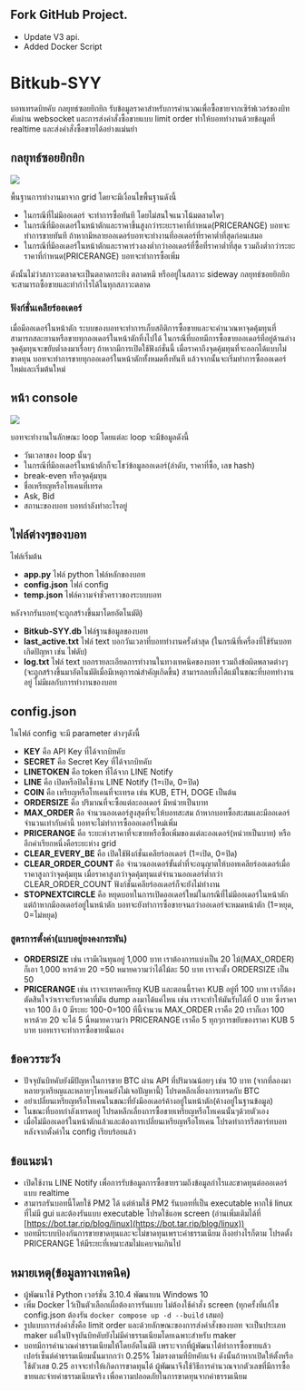 ## Fork GitHub Project.
- Update V3 api.
- Added Docker Script

# Bitkub-SYY
บอทเทรดบิทคับ กลยุทธ์ซอยยิกยิก รับข้อมูลราคาสำหรับการคำนวณเพื่อซื้อขายจากเซิร์ฟเวอร์ของบิทคับผ่าน websocket และการส่งคำสั่งซื้อขายแบบ limit order ทำให้บอททำงานด้วยข้อมูลที่ realtime และส่งคำสั่งซื้อขายได้อย่างแม่นยำ

## กลยุทธ์ซอยยิกยิก

![](https://user-images.githubusercontent.com/96503948/183243023-dfa9ea3b-79a9-484e-a084-b195729b1f75.png)

พื้นฐานการทำงานมาจาก grid โดยจะมีเงื่อนไขพื้นฐานดังนี้
- ในกรณีที่ไม่มีออเดอร์ จะทำการซื้อทันที โดยไม่สนใจแนวโน้มตลาดใดๆ
- ในกรณีที่มีออเดอร์ในหน้าตักและราคาขึ้นสูงกว่าระยะราคาที่กำหนด(PRICERANGE) บอทจะทำการขายทันที ถ้าหากมีหลายออเดอร์บอทจะทำงานที่ออเดอร์ที่ราคาต่ำที่สุดก่อนเสมอ
- ในกรณีที่มีออเดอร์ในหน้าตักและราคาร่วงลงต่ำกว่าออเดอร์ที่ซื้อที่ราคาต่ำที่สุด รวมถึงต่ำกว่าระยะราคาที่กำหนด(PRICERANGE) บอทจะทำการซื้อเพิ่ม

ดังนั้นไม่ว่าสภาวะตลาดจะเป็นตลาดกระทิง ตลาดหมี หรืออยู่ในสภาวะ sideway  กลยุทธ์ซอยยิกยิกจะสามารถซื้อขายและทำกำไรได้ในทุกสภาวะตลาด

### ฟังก์ชั่นเคลียร์ออเดอร์

เมื่อมีออเดอร์ในหน้าตัก ระบบของบอทจะทำการเก็บสถิติการซื้อขายและจะคำนวณหาจุดคุ้มทุนที่สามารถสละยานหรือขายทุกออเดอร์ในหน้าตักทิ้งไปได้ ในกรณีที่บอทมีการซื้อขายออเดอร์ที่อยู่ด้านล่าง จุดคุ้มทุนจะขยับต่ำลงมาเรื่อยๆ ถ้าหากมีการเปิดใช้ฟังก์ชั่นนี้ เมื่อราคาถึงจุดคุ้มทุนที่จะออกได้แบบไม่ขาดทุน บอทจะทำการขายทุกออเดอร์ในหน้าตักทั้งหมดทิ้งทันที แล้วจากนั้นจะเริ่มทำการซื้อออเดอร์ใหม่และเริ่มต้นใหม่

## หน้า console

![](https://user-images.githubusercontent.com/96503948/183243054-7be1e24c-6fea-41d1-98c2-465fae7f7cef.png)

บอทจะทำงานในลักษณะ loop โดยแต่ละ loop จะมีข้อมูลดังนี้
- วันเวลาของ loop นั้นๆ
- ในกรณีที่มีออเดอร์ในหน้าตักก็จะโชว์ข้อมูลออเดอร์(ลำดับ, ราคาที่ซื้อ, เลข hash)
- break-even หรือจุดคุ้มทุน
- ชื่อเหรียญหรือโทเคนที่เทรด
- Ask, Bid
- สถานะของบอท บอทกำลังทำอะไรอยู่

## ไฟล์ต่างๆของบอท
ไฟล์เริ่มต้น

- **app.py** ไฟล์ python ไฟล์หลักของบอท
- **config.json** ไฟล์ config
- **temp.json** ไฟล์ความจำชั่วคราวของระบบบอท

หลังจากรันบอท(จะถูกสร้างขึ้นมาโดยอัตโนมัติ)

- **Bitkub-SYY.db** ไฟล์ฐานข้อมูลของบอท
- **last_active.txt** ไฟล์ text บอกวันเวลาที่บอททำงานครั้งล่าสุด (ในกรณีที่เครื่องที่ใช้รันบอทเกิดปัญหา เช่น ไฟดับ)
- **log.txt** ไฟล์ text บอกรายละเอียดการทำงานในทางเทคนิคของบอท รวมถึงข้อผิดพลาดต่างๆ (จะถูกสร้างขึ้นมาอัตโนมัติเมื่อมีเหตุการณ์สำคัญเกิดขึ้น) สามารถลบทิ้งได้แม้ในขณะที่บอททำงานอยู่ ไม่มีผลกับการทำงานของบอท

## config.json
ในไฟล์ config จะมี parameter ต่างๆดังนี้
- **KEY** คือ API Key ที่ได้จากบิทคับ
- **SECRET** คือ Secret Key ที่ได้จากบิทคับ
- **LINETOKEN** คือ token ที่ได้จาก LINE Notify
- **LINE** คือ เปิดหรือปิดใช้งาน LINE Notify (1=เปิด, 0=ปิด)
- **COIN** คือ เหรียญหรือโทเคนที่จะเทรด เช่น KUB, ETH, DOGE เป็นต้น
- **ORDERSIZE** คือ ปริมาณที่จะซื้อแต่ละออเดอร์ มีหน่วยเป็นบาท
- **MAX_ORDER** คือ จำนวนออเดอร์สูงสุดที่จะให้บอทสะสม ถ้าหากบอทซื้อสะสมและมีออเดอร์จำนวนเท่ากับค่านี้ บอทจะไม่ทำการซื้อออเดอร์ใหม่เพิ่ม
- **PRICERANGE** คือ ระยะห่างราคาที่จะขายหรือซื้อเพิ่มของแต่ละออเดอร์(หน่วยเป็นบาท) หรืออีกคำเรียกหนึ่งคือระยะห่าง grid
- **CLEAR_EVERY_BE** คือ เปิดใช้ฟังก์ชั่นเคลียร์ออเดอร์ (1=เปิด, 0=ปิด)
- **CLEAR_ORDER_COUNT** คือ จำนวนออเดอร์ขั้นต่ำที่จะอนุญาตให้บอทเคลียร์ออเดอร์เมื่อราคาสูงกว่าจุดคุ้มทุน เมื่อราคาสูงกว่าจุดคุ้มทุนแต่จำนวนออเดอร์ต่ำกว่า CLEAR_ORDER_COUNT ฟังก์ชั่นเคลียร์ออเดอร์ก็จะยังไม่ทำงาน
- **STOPNEXTCIRCLE** คือ หยุดบอทในการเปิดออเดอร์ใหม่ในกรณีที่ไม่มีออเดอร์ในหน้าตัก แต่ถ้าหากมีออเดอร์อยู่ในหน้าตัก บอทจะยังทำการซื้อขายจนกว่าออเดอร์จะหมดหน้าตัก (1=หยุด, 0=ไม่หยุด)

### สูตรการตั้งค่า(แบบอยู่ยงคงกระพัน)
- **ORDERSIZE** เช่น เรามีเงินทุนอยู่ 1,000 บาท เราต้องการแบ่งเป็น 20 ไม้(MAX_ORDER) ก็เอา 1,000 หารด้วย 20 =50 หมายความว่าได้ไม้ละ 50 บาท เราจะตั้ง ORDERSIZE เป็น 50
- **PRICERANGE** เช่น เราจะเทรดเหรียญ KUB และตอนนี้ราคา KUB อยู่ที่ 100 บาท เราก็ต้องตัดสินใจว่าเราจะรับราคาที่มัน dump ลงมาได้แค่ไหน เช่น เราจะทำให้มันรับได้ที่ 0 บาท ซึ่งราคาจาก 100 ถึง 0 มีระยะ 100-0=100 ทีนี้จำนวน MAX_ORDER เราคือ 20 เราก็เอา 100 หารด้วย 20 จะได้ 5  นี่หมายความว่า PRICERANGE เราคือ 5  ทุกๆการขยับของราคา KUB 5 บาท บอทเราจะทำการซื้อขายนั่นเอง

## ข้อควรระวัง
- ปัจจุบันบิทคับยังมีปัญหาในการขาย BTC ผ่าน API ที่ปริมาณน้อยๆ เช่น 10 บาท (จากที่ลองมาหลายๆเหรียญและหลายๆโทเคนยังไม่เจอปัญหานี้) โปรดหลีกเลี่ยงการเทรดกับ BTC
- อย่าเปลี่ยนเหรียญหรือโทเคนในขณะที่ยังมีออเดอร์ค้างอยู่ในหน้าตัก(ค้างอยู่ในฐานข้อมูล)
- ในขณะที่บอทกำลังเทรดอยู่ โปรดหลีกเลี่ยงการซื้อขายเหรียญหรือโทเคนนั้นๆด้วยตัวเอง
- เมื่อไม่มีออเดอร์ในหน้าตักแล้วและต้องการเปลี่ยนเหรียญหรือโทเคน โปรดทำการรีสตาร์ทบอทหลังจากตั้งค่าใน config เรียบร้อยแล้ว

## ข้อแนะนำ
- เปิดใช้งาน LINE Notify เพื่อการรับข้อมูลการซื้อขายรวมถึงข้อมูลกำไรและขาดทุนต่อออเดอร์แบบ realtime
- สามารถรันบอทนี้โดยใช้ PM2 ได้ แต่ห้ามใช้ PM2 รันบอทที่เป็น executable  หากใช้ linux ที่ไม่มี gui และต้องรันแบบ executable โปรดใช้แอพ screen (อ่านเพิ่มเติมได้ที่ [https://bot.tar.rip/blog/linux](https://bot.tar.rip/blog/linux))
- บอทมีระบบป้องกันการขายขาดทุนและจะไม่ขาดทุนเพราะค่าธรรมเนียม ถึงอย่างไรก็ตาม โปรดตั้ง PRICERANGE ให้มีระยะที่เหมาะสมไม่แคบจนเกินไป

## หมายเหตุ(ข้อมูลทางเทคนิค)
- ผู้พัฒนาใช้ Python เวอร์ชั่น 3.10.4 พัฒนาบน Windows 10
- เพิ่ม Docker ไว้เป็นตัวเลือกเผื่อต้องการรันแบบ ไม่ต้องใช้คำสั่ง screen (ทุกครั้งที่แก้ไข config.json ต้องรัน `docker compose up -d --build` เสมอ)
- รูปแบบการส่งคำสั่งคือ limit order และด้วยลักษณะของการส่งคำสั่งของบอท จะเป็นประเภท maker แต่ในปัจจุบันบิทคับยังไม่มีค่าธรรมเนียมโดยเฉพาะสำหรับ maker
- บอทมีการคำนวณค่าธรรมเนียมให้โดยอัตโนมัติ เพราะจากที่ผู้พัฒนาได้ทำการซื้อขายแล้ว เปอร์เซ็นต์ค่าธรรมเนียมนั้นมากกว่า 0.25% ไม่ตรงตามที่บิทคับแจ้ง ดังนั้นถ้าหากเปิดให้ตั้งหรือใช้ตัวเลข 0.25 อาจจะทำให้เกิดการขาดทุนได้ ผู้พัฒนาจึงใช้วิธีการคำนวณจากตัวเลขที่มีการซื้อขายและจ่ายค่าธรรมเนียมจริง เพื่อความปลอดภัยในการขาดทุนจากค่าธรรมเนียม
